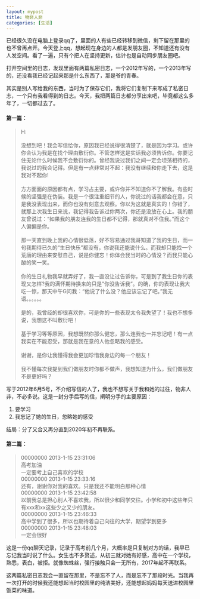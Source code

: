 ```yaml
---
layout: mypost
title: 物非人非
categories: [生活]
---
```



已经很久没在电脑上登录qq了，里面的人有些已经转移到微信，剩下留在那里的也不曾再点开。今天登上qq，想起现在身边的人都是发朋友圈，不知道还有没有人发空间。看了一遍，只有个把人在坚持更新，估计也是自动同步朋友圈吧。


打开空间里的日志，发现里面有两篇私密日志，一个2012年写的，一个2013年写的，还没看我已经记起来那是什么东西了，那是爷的青春。


其实是别人写给我的东西，当时为了保存它们，我将它们复制下来写成了私密日志，一个只有我看得到的日志。今天，我把两篇日志都分享出来吧，毕竟都这么多年了，一切都过去了。


#### 第一篇：

> H:<br>  
没想到吧！我会写信给你，原因我已经说得很清楚了，就是因为学习。或许你会认为我是在找个理由敷衍你。不管怎样这是实话我必须告诉你。你要记住无论什么时候我不会敷衍你的。曾经我说过我们之间一定会坦荡相待的，我说过的我会记得。但是有一点非常对不起：我没有继续和你走下去，这是我对不起你!<br>  
方方面面的原因都有点，学习占主要，或许你并不知道你不了解我。有些时候的坚强是在伪装。我是一个很注重细节的人，你说过的话我都会在意，只是我没表现出来，而你也没有刻意去观察。你以为这就是真实的！你错了，就那上次我生日来说，我记得我告诉过你两次，你还是没放在心上。我的朋友曾说过：“如果我的朋友连我的生日都不记得，那就真对不住我。”而这个人偏偏是你。<br>  
那一天直到晚上我的心情很低落，好不容易通过我哥知道了我的生日，而一句我期待已久的“生日快乐”都没有，你说我还能说什么。而我却只能找一个荒唐的理由来安慰自己，说是你健忘！你体会我当时的心情没？而我只能心酸的笑一笑。<br>  
你的生日礼物我早就弄好了，我一直没让过告诉你，可是到了我生日你的表现又怎样?我的满怀期待换来的只是"你没告诉我”。的确，你的表现让我大吃一惊，那天中午G问我：“他说了什么没？他应该忘记了吧。”我无语。。。。。。<br>  
是的，我曾经的却很喜欢你，可是你的一些表现太令我失望了！我也不想多说，我想这不叫敷衍吧！<br>  
基于学习等等原因，我想既然你那么健忘，那么连我也一并忘记吧！有一点我实在不能忍受，那就是我在意的人他忽略我的感受。<br>  
谢谢，是你让我懂得我会更加珍惜我身边的每一个朋友！<br>  
我不懂每次我提到我们做朋友时你都不做声，我想知道为什么，我们做朋友不是更好吗？<br>  


写于2012年6月5号，不介绍写信的人了，我也不想写关于我和她的过往，物非人非，不必多说。这是一封分手后写的信，阐明分手的主要原因：


1. 要学习  
2. 我忘记了她的生日，忽略她的感受


结局：分了又合又再分直到2020年初不再联系。  


#### 第二篇：

> 00000000 2013-1-15 23:31:06<br>
高考加油<br>
一定要考上自己喜欢的学校<br>
00000000 2013-1-15 23:33:16<br>
还有，谢谢你对我的喜欢。只是我还不能明白那种心情<br>
00000000 2013-1-15 23:42:58<br>
以前我总是担心别人不喜欢我，所以很少和同学交往。小学和初中这些年只有xxx和xx这些少之又少的朋友。<br>
00000000 2013-1-15 23:46:33<br>
高中学到了很多，所以也期待着自己向往的大学，期望学到更多<br>
00000000 2013-1-15 23:48:03<br>
一定会很好<br> 


这是一份qq聊天记录，记录于高考前几个月，大概率是只复制对方的话，我早已忘记我当时说了什么。女生也不多赘述，从初三就对她有好感，高中在一个学校，熟悉，表白，被拒。就像蜘蛛丝，强行接触只会一无所有，2017年起不再联系。


这两篇私密日志我会一直留在那里，不是忘不了人，而是忘不了那段时光。当我再一次打开的时候我还能想起当时校园里的纯洁美好，还能想起妈妈每天送进校园里饭菜的味道。

